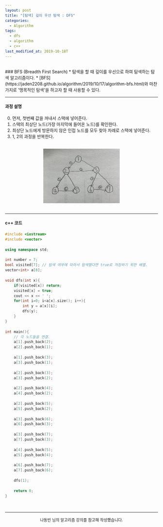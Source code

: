 ```yaml
---
layout: post
title: "[탐색] 깊이 우선 탐색 : DFS"
categories:
  - Algorithm
tags:
  - dfs
  - algorithm
  - c++
last_modified_at: 2019-10-18T
---
```

<br>
### BFS (Breadth First Search)
* 탐색을 할 때 깊이를 우선으로 하여 탐색하는 탐색 알고리즘이다.
* [BFS](https://jaden2208.github.io/algorithm/2019/10/17/algorithm-bfs.html)와 마찬가지로 '맹목적인 탐색'을 하고자 할 때 사용할 수 있다.

<br>

---
#### 과정 설명
0. 먼저, 첫번째 값을 꺼내서 스택에 넣어준다.
1. 스택의 최상단 노드(가장 마지막에 들어온 노드)를 확인한다.
2. 최상단 노드에게 방문하지 않은 인접 노드를 모두 찾아 차례로 스택에 넣어준다.
3. 1, 2의 과정을 반복한다.

<br>

<center>
<img src="/images/dfs.png" width="50%" height="50%"></center>

<br>

---
#### c++ 코드

```c++
#include <iostream>
#include <vector>

using namespace std;

int number = 7;
bool visited[7]; // 탐색 여부에 따라서 탐색했다면 true로 저장하기 위한 배열.
vector<int> a[8];

void dfs(int x){
	if(visited[x]) return;
	visited[x] = true;
	cout << x << ' ';
	for(int i=0; i<a[x].size(); i++){
		int y = a[x][i];
		dfs(y);
	}
}

int main(){
	// 각 노드들을 연결.
	a[1].push_back(2);
	a[2].push_back(1);

	a[1].push_back(3);
	a[3].push_back(1);

	a[2].push_back(3);
	a[3].push_back(2);

	a[2].push_back(4);
	a[4].push_back(2);

	a[2].push_back(5);
	a[5].push_back(2);

	a[3].push_back(6);
	a[6].push_back(3);

	a[3].push_back(7);
	a[7].push_back(3);

	a[4].push_back(5);
	a[5].push_back(4);

	a[6].push_back(7);
	a[7].push_back(6);

	dfs(1);

	return 0;
}
```

<br>

---
<center><font size="2em"> 나동빈 님의 알고리즘 강의를 참고해 작성했습니다.</font></center>
